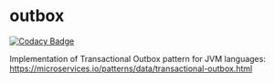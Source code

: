 # outbox

[![Codacy Badge](https://api.codacy.com/project/badge/Grade/ae8a3fbe8801484e89fbdae9f2f75dff)](https://app.codacy.com/gh/praesidio/outbox?utm_source=github.com&utm_medium=referral&utm_content=praesidio/outbox&utm_campaign=Badge_Grade_Settings)

Implementation of Transactional Outbox pattern for JVM languages: https://microservices.io/patterns/data/transactional-outbox.html
